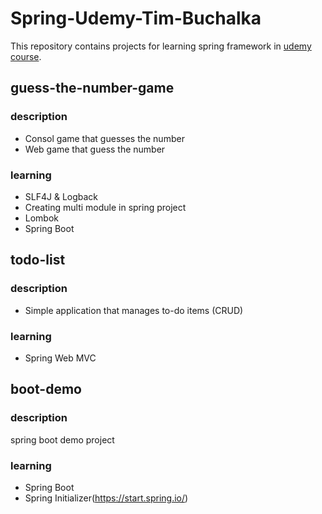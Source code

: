# Spring-Udemy-Tim-Buchalka

This repository contains projects for learning spring framework in <a href="https://www.udemy.com/course/java-spring-framework-masterclass/">udemy course</a>.

## guess-the-number-game
### description
- Consol game that guesses the number
- Web game that guess the number

### learning
- SLF4J & Logback
- Creating multi module in spring project
- Lombok
- Spring Boot

## todo-list
### description
- Simple application that manages to-do items (CRUD)

### learning
- Spring Web MVC

## boot-demo
### description
spring boot demo project

### learning
- Spring Boot
- Spring Initializer(https://start.spring.io/)


